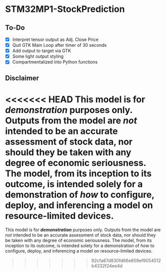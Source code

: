 # STM32MP1-StockPrediction

## To-Do
- [X] Interpret tensor output as Adj. Close Price
- [X] Quit GTK Main Loop after timer of 30 seconds
- [X] Add output to target via GTK
- [X] Some light output styling
- [X] Compartmentalized into Python functions

## Disclaimer
<<<<<<< HEAD
This model is for ***demonstration*** purposes only. Outputs from the model are *not* intended to be an accurate assessment of stock data, nor should they be taken with any degree of economic seriousness. The model, from its inception to its outcome, is intended solely for a demonstration of *how* to configure, deploy, and inferencing a model on resource-limited devices.
=======
This model is for ***demonstration*** purposes only. Outputs from the model are *not* intended to be an accurate assessment of stock data, nor should they be taken with any degree of economic seriousness. The model, from its inception to its outcome, is intended solely for a demonstration of *how* to configure, deploy, and inferencing a model on resource-limited devices.
>>>>>>> 92cfa87d830fd66e859ef9054512b4332f24ee4d
